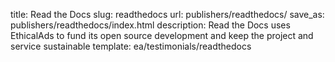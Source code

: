 title: Read the Docs
slug: readthedocs
url: publishers/readthedocs/
save_as: publishers/readthedocs/index.html
description: Read the Docs uses EthicalAds to fund its open source development and keep the project and service sustainable
template: ea/testimonials/readthedocs

